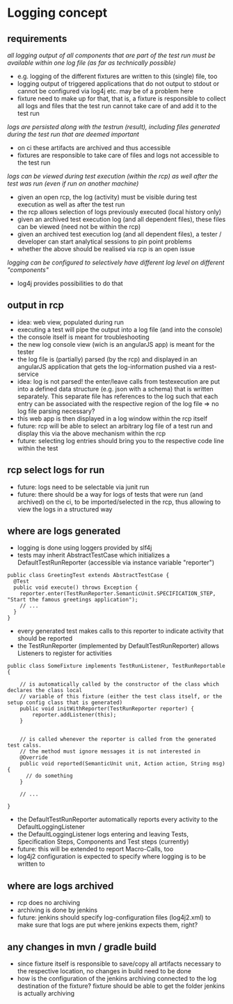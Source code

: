# Logging concept

## requirements

*all logging output of all components that are part of the test run must be available within one log file (as far as technically possible)*

-   e.g. logging of the different fixtures are written to this (single) file, too
-   logging output of triggered applications that do not output to stdout or cannot be configured via log4j etc. may be of a problem here
-   fixture need to make up for that, that is, a fixture is responsible to collect all logs and files that the test run cannot take care
    of and add it to the test run

*logs are persisted along with the testrun (result), including files generated during the test run that are deemed important*

-   on ci these artifacts are archived and thus accessible
-   fixtures are responsible to take care of files and logs not accessible to the test run

*logs can be viewed during test execution (within the rcp) as well after the test was run (even if run on another machine)*

-   given an open rcp, the log (activity) must be visible during test execution as well as after the test run
-   the rcp allows selection of logs previously executed (local history only)
-   given an archived test execution log (and all dependent files), these files can be viewed (need not be within the rcp)
-   given an archived test execution log (and all dependent files), a tester / developer can start analytical sessions to pin point
    problems
-   whether the above should be realised via rcp is an open issue

*logging can be configured to selectively have different log level on different "components"*

-   log4j provides possibilities to do that

## output in rcp

-   idea: web view, populated during run
-   executing a test will pipe the output into a log file (and into the console)
-   the console itself is meant for troubleshooting
-   the new log console view (wich is an angularJS app) is meant for the tester
-   the log file is (partially) parsed (by the rcp) and displayed in an angularJS application that gets the
    log-information pushed via a rest-service
-   idea: log is not parsed! the enter/leave calls from testexecution are put into a defined data structure (e.g. json with a schema) that
    is written separately. This separate file has references to the log such that each entry can be associated with the respective region of
    the log file => no log file parsing necessary?
-   this web app is then displayed in a log window within the rcp itself
-   future: rcp will be able to select an arbitrary log file of a test run and display this via the above mechanism
    within the rcp
-   future: selecting log entries should bring you to the respective code line within the test

## rcp select logs for run

-   future: logs need to be selectable via junit run
-   future: there should be a way for logs of tests that were run (and archived) on the ci, to be imported/selected in
    the rcp, thus allowing to view the logs in a structured way

## where are logs generated

-   logging is done using loggers provided by slf4j
-   tests may inherit AbstractTestCase which initializes a DefaultTestRunReporter (accessible via instance variable "reporter")
```
public class GreetingTest extends AbstractTestCase {
  @Test
  public void execute() throws Exception {
    reporter.enter(TestRunReporter.SemanticUnit.SPECIFICATION_STEP, "Start the famous greetings application");
    // ...
  }
}
```
-   every generated test makes calls to this reporter to indicate activity that should be reported
-   the TestRunReporter (implemented by DefaultTestRunReporter) allows Listeners to register for activities
```
public class SomeFixture implements TestRunListener, TestRunReportable {

    // is automatically called by the constructor of the class which declares the class local
    // variable of this fixture (either the test class itself, or the setup config class that is generated)
	public void initWithReporter(TestRunReporter reporter) {
		reporter.addListener(this);
	}

    
    // is called whenever the reporter is called from the generated test calss. 
    // the method must ignore messages it is not interested in
	@Override
	public void reported(SemanticUnit unit, Action action, String msg) {
      // do something
	}
    
    // ...
    
}
```
-   the DefaultTestRunReporter automatically reports every activity to the DefaultLoggingListener
-   the DefaultLoggingListener logs entering and leaving Tests, Specification Steps, Components and Test steps (currently)
-   future: this will be extended to report Macro-Calls, too
-   log4j2 configuration is expected to specify where logging is to be written to

## where are logs archived

-   rcp does no archiving
-   archiving is done by jenkins
-   future: jenkins should specify log-configuration files (log4j2.xml) to make sure that logs are put where jenkins
    expects them, right?

## any changes in mvn / gradle build

-   since fixture itself is responsible to save/copy all artifacts necessary to the respective location, no changes in build need to be done
-   how is the configuration of the jenkins archiving connected to the log destination of the fixture? fixture should be able to get the
    folder jenkins is actually archiving

